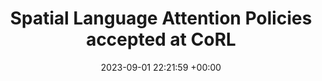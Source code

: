 ---
layout: post
categories: news
date: 2023-09-01 22:21:59 +00:00
title:  "Spatial Language Attention Policies accepted at CoRL"
titleurl: "https://robotslap.github.io/"
important: "true"
highlight: ""
summary: How to use few examples to learn manipulation skills? SLAP is a new approach that learns to attend to spatial language to learn manipulation skills. Check out <a href="https://twitter.com/viddivj/status/1681804978145599488">here</a> for more details. <blockquote class="twitter-tweet"><p lang="en" dir="ltr">Excited to share our work on using few examples to learn manipulation skills. <a href="https://t.co/zPhUMLik1a">https://t.co/zPhUMLik1a</a></p>&mdash; Vidhi Jain (@viddivj) <a href="https://twitter.com/viddivj/status/1681804978145599488?ref_src=twsrc%5Etfw">July 19, 2023</a></blockquote> <script async src="https://platform.twitter.com/widgets.js" charset="utf-8"></script> 
---